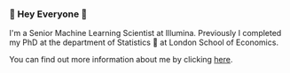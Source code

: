 ### :purple_heart: Hey Everyone :purple_heart:

I'm a Senior Machine Learning Scientist at Illumina.  Previously I completed my PhD at the department of Statistics :game_die:  at London School of Economics.

You can find out more information about me by clicking [here](https://tianlinxu312.github.io/).
